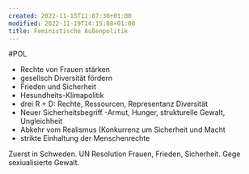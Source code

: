 ```yaml
---
created: 2022-11-15T11:07:30+01:00
modified: 2022-11-19T14:15:08+01:00
title: Feministische Außenpolitik
---
```


#POL
- Rechte von Frauen stärken 
- gesellsch Diversität fördern
- Frieden und Sicherheit
- Hesundheits-Klimapolitik
- drei R + D: Rechte, Ressourcen,  Representanz Diversität
- Neuer Sicherheitsbegriff -Armut, Hunger, strukturelle Gewalt, Ungleichheit
- Abkehr vom Realismus (Konkurrenz um Sicherheit und Macht
- strikte Einhaltung der Menschenrechte

Zuerst in Schweden. UN Resolution Frauen, Frieden, Sicherheit.
Gege sexiualisierte Gewalt.
